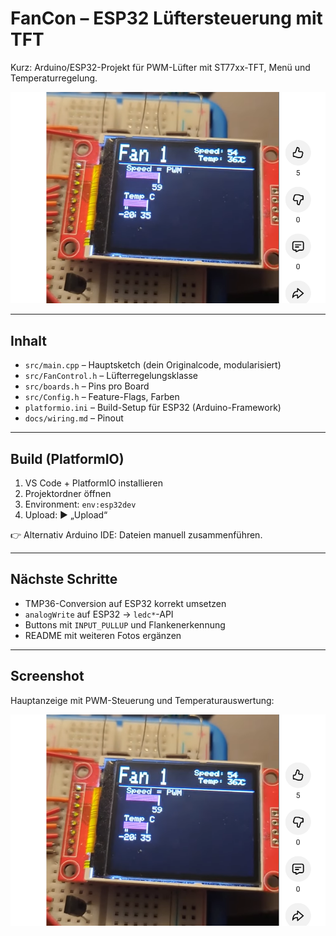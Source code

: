 # FanCon – ESP32 Lüftersteuerung mit TFT

Kurz: Arduino/ESP32-Projekt für PWM-Lüfter mit ST77xx-TFT, Menü und Temperaturregelung.

![FanCon Demo](images/fancon_demo.png)

---

## Inhalt
- `src/main.cpp` – Hauptsketch (dein Originalcode, modularisiert)  
- `src/FanControl.h` – Lüfterregelungsklasse  
- `src/boards.h` – Pins pro Board  
- `src/Config.h` – Feature-Flags, Farben  
- `platformio.ini` – Build-Setup für ESP32 (Arduino-Framework)  
- `docs/wiring.md` – Pinout  

---

## Build (PlatformIO)
1. VS Code + PlatformIO installieren  
2. Projektordner öffnen  
3. Environment: `env:esp32dev`  
4. Upload: ▶ „Upload“  

👉 Alternativ Arduino IDE: Dateien manuell zusammenführen.  

---

## Nächste Schritte
- TMP36-Conversion auf ESP32 korrekt umsetzen  
- `analogWrite` auf ESP32 → `ledc*`-API  
- Buttons mit `INPUT_PULLUP` und Flankenerkennung  
- README mit weiteren Fotos ergänzen  

---

## Screenshot
Hauptanzeige mit PWM-Steuerung und Temperaturauswertung:  

![FanCon Screenshot](images/fancon_demo.png)
